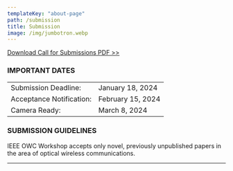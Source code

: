 ```yaml
---
templateKey: "about-page"
path: /submission
title: Submission
image: /img/jumbotron.webp
---
```


[Download Call for Submissions PDF >>](OWC-Workshop-CFP_VTC2024-Spring.pdf)

### IMPORTANT DATES

|                          |                                                 |
| ------------------------ | ----------------------------------------------- |
| Submission Deadline:     | January 18, 2024|
| Acceptance Notification: | February 15, 2024                                   |
| Camera Ready:            | March 8, 2024                             |

### SUBMISSION GUIDELINES

IEEE OWC Workshop accepts only novel, previously unpublished papers in the area of optical wireless communications.


---
